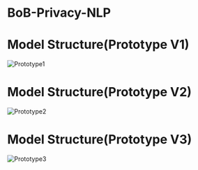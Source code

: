 # BoB-Privacy-NLP


# Model Structure(Prototype V1)
![Prototype1](https://github.com/S-SIRIUS/BoB-NLP/assets/109223193/3a03c0d1-b7a4-4ce9-8b9f-984392477246)

# Model Structure(Prototype V2)
![Prototype2](https://github.com/S-SIRIUS/BoB-NLP/assets/109223193/96cfca2d-5291-4f49-abb9-81e1407e0a36)

# Model Structure(Prototype V3)
![Prototype3](https://github.com/S-SIRIUS/BoB-NLP/assets/109223193/6dc2b400-b864-4d85-be52-f465a00e319b)


